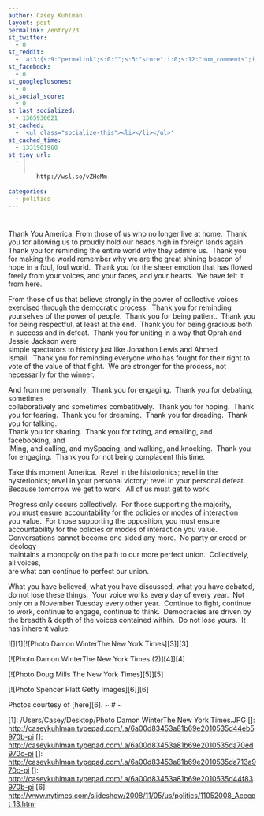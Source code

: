 ```yaml
---
author: Casey Kuhlman
layout: post
permalink: /entry/23
st_twitter:
  - 0
st_reddit:
  - 'a:3:{s:9:"permalink";s:0:"";s:5:"score";i:0;s:12:"num_comments";i:0;}'
st_facebook:
  - 0
st_googleplusones:
  - 0
st_social_score:
  - 0
st_last_socialized:
  - 1365930621
st_cached:
  - '<ul class="socialize-this"><li></li></ul>'
st_cached_time:
  - 1331901960
st_tiny_url:
  - |
    |
        http://wsl.so/vZHeMm
        
categories:
  - politics
---
```

# 

Thank You America. 
From those of us who no longer live at home.  Thank you for allowing us to proudly hold our heads high in foreign lands again.  Thank you for reminding the entire world why they admire us.  Thank you for making the world remember why we are the great shining beacon of hope in a foul, foul world.  Thank you for the sheer emotion that has flowed freely from your voices, and your faces, and your hearts.  We have felt it from here.

From those of us that believe strongly in the power of collective voices exercised through the democratic process.  Thank you for reminding yourselves of the power of people.  Thank you for being patient.  Thank you for being respectful, at least at the end.  Thank you for being gracious both in success and in defeat.  Thank you for uniting in a way that Oprah and Jessie Jackson were  
simple spectators to history just like Jonathon Lewis and Ahmed  
Ismail.  Thank you for reminding everyone who has fought for their right to vote of the value of that fight.  We are stronger for the process, not necessarily for the winner.

And from me personally.  Thank you for engaging.  Thank you for debating, sometimes  
collaboratively and sometimes combatitively.  Thank you for hoping.  Thank you for fearing.  Thank you for dreaming.  Thank you for dreading.  Thank you for talking.   
Thank you for sharing.  Thank you for txting, and emailing, and facebooking, and  
IMing, and calling, and mySpacing, and walking, and knocking.  Thank you  
for engaging.  Thank you for not being complacent this time.  

Take this moment America.  
Revel in the historionics; revel in the hysterionics; revel in your personal victory; revel in your personal defeat.  Because tomorrow we get to work.  All of us must get to work.  

Progress only occurs collectively.  For those supporting the majority,  
you must ensure accountability for the policies or modes of interaction  
you value.  For those supporting the opposition, you must ensure  
accountability for the policies or modes of interaction you value.   
Conversations cannot become one sided any more.  No party or creed or ideology  
maintains a monopoly on the path to our more perfect union.  Collectively, all voices,  
are what can continue to perfect our union. 

What you have believed, what you have discussed, what you have debated, do not lose these things.  Your voice works every day of every year.  Not only on a November Tuesday every other year.  Continue to fight, continue to work, continue to engage, continue to think.  Democracies are driven by the breadth & depth of the voices contained within.  Do not lose yours.  It has inherent value.

![][1][![Photo Damon WinterThe New York Times][3]][3]

[![Photo Damon WinterThe New York Times (2)][4]][4]

[![Photo Doug Mills The New York Times][5]][5]

[![Photo Spencer Platt Getty Images][6]][6]

Photos courtesy of [here][6]. 
~ # ~

 [1]: /Users/Casey/Desktop/Photo Damon WinterThe New York Times.JPG
 []: http://caseykuhlman.typepad.com/.a/6a00d83453a81b69e2010535d44eb5970b-pi
 []: http://caseykuhlman.typepad.com/.a/6a00d83453a81b69e2010535da70ed970c-pi
 []: http://caseykuhlman.typepad.com/.a/6a00d83453a81b69e2010535da713a970c-pi
 []: http://caseykuhlman.typepad.com/.a/6a00d83453a81b69e2010535d44f83970b-pi
 [6]: http://www.nytimes.com/slideshow/2008/11/05/us/politics/11052008_Accept_13.html
